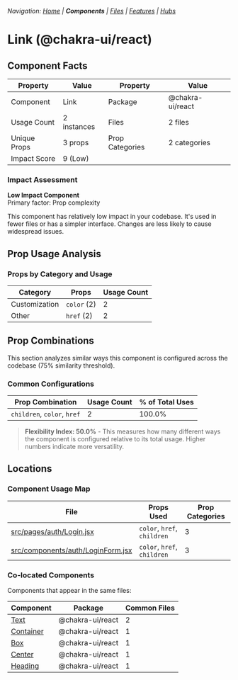 
*Navigation: [Home](../../index.md) | **Components** | [Files](../../files.md) | [Features](../../features.md) | [Hubs](../../hubs.md)*



# Link (@chakra-ui/react)

## Component Facts

| Property | Value | Property | Value |
|----------|-------|----------|-------|
| Component | Link | Package | @chakra-ui/react |
| Usage Count | 2 instances | Files | 2 files |
| Unique Props | 3 props | Prop Categories | 2 categories |
| Impact Score | 9 (Low) | | |

### Impact Assessment

**Low Impact Component**  
Primary factor: Prop complexity

This component has relatively low impact in your codebase. It&#x27;s used in fewer files or has a simpler interface. Changes are less likely to cause widespread issues.

## Prop Usage Analysis

### Props by Category and Usage

| Category | Props | Usage Count |
|----------|-------|-------------|
| Customization | `color` (2) | 2 |
| Other | `href` (2) | 2 |

## Prop Combinations

This section analyzes similar ways this component is configured across the codebase (75% similarity threshold).

### Common Configurations

| Prop Combination | Usage Count | % of Total Uses |
|------------------|-------------|----------------|
| `children`, `color`, `href` | 2 | 100.0% |

> **Flexibility Index: 50.0%** - This measures how many different ways the component is configured relative to its total usage. Higher numbers indicate more versatility.

## Locations

### Component Usage Map

| File | Props Used | Prop Categories |
|------|------------|----------------|
| [src/pages/auth/Login.jsx](https://github.com/star4beam/react-import-analyzer/blob/main/test-project/src/pages/auth/Login.jsx) | `color`, `href`, `children` | 3 |
| [src/components/auth/LoginForm.jsx](https://github.com/star4beam/react-import-analyzer/blob/main/test-project/src/components/auth/LoginForm.jsx) | `color`, `href`, `children` | 3 |

### Co-located Components
Components that appear in the same files:

| Component | Package | Common Files |
|-----------|---------|--------------|
| [Text](../@chakra-ui_react/Text.md) | @chakra-ui/react | 2 |
| [Container](../@chakra-ui_react/Container.md) | @chakra-ui/react | 1 |
| [Box](../@chakra-ui_react/Box.md) | @chakra-ui/react | 1 |
| [Center](../@chakra-ui_react/Center.md) | @chakra-ui/react | 1 |
| [Heading](../@chakra-ui_react/Heading.md) | @chakra-ui/react | 1 |
